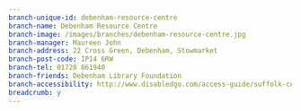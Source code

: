 ```yaml
---
branch-unique-id: debenham-resource-centre
branch-name: Debenham Resource Centre
branch-image: /images/branches/debenham-resource-centre.jpg
branch-manager: Maureen John
branch-address: 22 Cross Green, Debenham, Stowmarket
branch-post-code: IP14 6RW
branch-tel: 01728 861940
branch-friends: Debenham Library Foundation
branch-accessibility: http://www.disabledgo.com/access-guide/suffolk-county-council/debenham-resource-centre-2
breadcrumb: y
---
```

